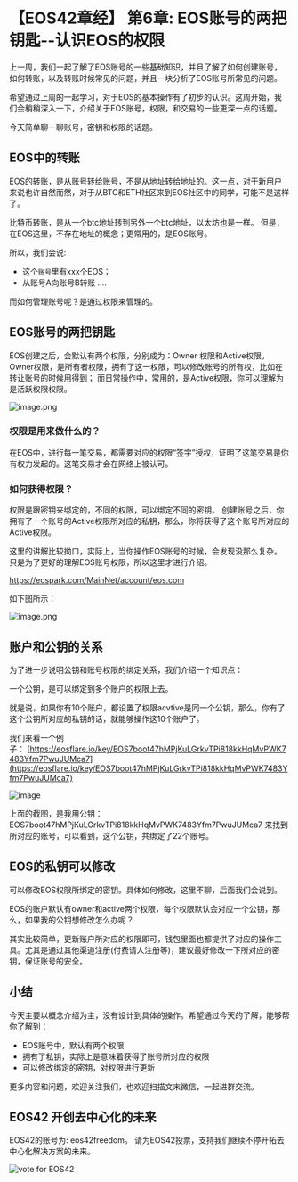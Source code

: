 【EOS42章经】 第6章: EOS账号的两把钥匙--认识EOS的权限
=====

上一周，我们一起了解了EOS账号的一些基础知识，并且了解了如何创建账号，如何转账，以及转账时候常见的问题，并且一块分析了EOS账号所常见的问题。

希望通过上周的一起学习，对于EOS的基本操作有了初步的认识。这周开始，我们会稍稍深入一下，介绍关于EOS账号，权限，和交易的一些更深一点的话题。

今天简单聊一聊账号，密钥和权限的话题。

## EOS中的转账

EOS的转账，是从账号转给账号，不是从地址转给地址的。这一点，对于新用户来说也许自然而然，对于从BTC和ETH社区来到EOS社区中的同学，可能不是这样了。

比特币转账，是从一个btc地址转到另外一个btc地址，以太坊也是一样。
但是，在EOS这里，不存在地址的概念；更常用的，是EOS账号。

所以，我们会说:
- 这个`账号`里有xxx个EOS；
- 从账号A向账号B转账
....

而如何管理账号呢？是通过权限来管理的。

## EOS账号的两把钥匙

EOS创建之后，会默认有两个权限，分别成为：Owner 权限和Active权限。
Owner权限，是所有者权限，拥有了这一权限，可以修改账号的所有权，比如在转让账号的时候用得到；
而日常操作中，常用的，是Active权限，你可以理解为是活跃权限权限。

![image.png](https://upload-images.jianshu.io/upload_images/1084915-9bd745ab790c4b29.png?imageMogr2/auto-orient/strip%7CimageView2/2/w/1240)


### 权限是用来做什么的？

在EOS中，进行每一笔交易，都需要对应的权限“签字”授权，证明了这笔交易是你有权力发起的。这笔交易才会在网络上被认可。


### 如何获得权限？

权限是跟密钥来绑定的，不同的权限，可以绑定不同的密钥。
创建账号之后，你拥有了一个账号的Active权限所对应的私钥，那么，你将获得了这个账号所对应的Active权限。

这里的讲解比较拗口，实际上，当你操作EOS账号的时候，会发现没那么复杂。只是为了更好的理解EOS账号权限，所以这里才进行介绍。

https://eospark.com/MainNet/account/eos.com

如下图所示：

![image.png](https://upload-images.jianshu.io/upload_images/1084915-f425aa03b2185521.png?imageMogr2/auto-orient/strip%7CimageView2/2/w/1240)

## 账户和公钥的关系

为了进一步说明公钥和账号权限的绑定关系，我们介绍一个知识点：

一个公钥，是可以绑定到多个账户的权限上去。

就是说，如果你有10个账户，都设置了权限acvtive是同一个公钥，那么，你有了这个公钥所对应的私钥的话，就能够操作这10个账户了。

我们来看一个例子： [https://eosflare.io/key/EOS7boot47hMPjKuLGrkvTPi818kkHqMvPWK7483Yfm7PwuJUMca7](https://eosflare.io/key/EOS7boot47hMPjKuLGrkvTPi818kkHqMvPWK7483Yfm7PwuJUMca7)

![image](http://upload-images.jianshu.io/upload_images/1084915-acc50fcf5d5abda2?imageMogr2/auto-orient/strip%7CimageView2/2/w/1240)

上面的截图，是我用公钥：EOS7boot47hMPjKuLGrkvTPi818kkHqMvPWK7483Yfm7PwuJUMca7
来找到所对应的账号，可以看到，这个公钥，共绑定了22个账号。

##  EOS的私钥可以修改

可以修改EOS权限所绑定的密钥。具体如何修改，这里不聊，后面我们会说到。

EOS的账户默认有owner和active两个权限，每个权限默认会对应一个公钥，那么，如果我的公钥想修改怎么办呢？

其实比较简单，更新账户所对应的权限即可，钱包里面也都提供了对应的操作工具。尤其是通过其他渠道注册(付费请人注册等)，建议最好修改一下所对应的密钥，保证账号的安全。

## 小结

今天主要以概念介绍为主，没有设计到具体的操作。希望通过今天的了解，能够帮你了解到：
- EOS账号中，默认有两个权限
- 拥有了私钥，实际上是意味着获得了账号所对应的权限
- 可以修改绑定的密钥，对权限进行更新

更多内容和问题，欢迎关注我们，也欢迎扫描文末微信，一起进群交流。

## EOS42 开创去中心化的未来

EOS42的账号为: eos42freedom。
请为EOS42投票，支持我们继续不停开拓去中心化解决方案的未来。

![vote for EOS42](https://upload-images.jianshu.io/upload_images/1084915-6ed2991946eccf72.png?imageMogr2/auto-orient/strip%7CimageView2/2/w/1240)







